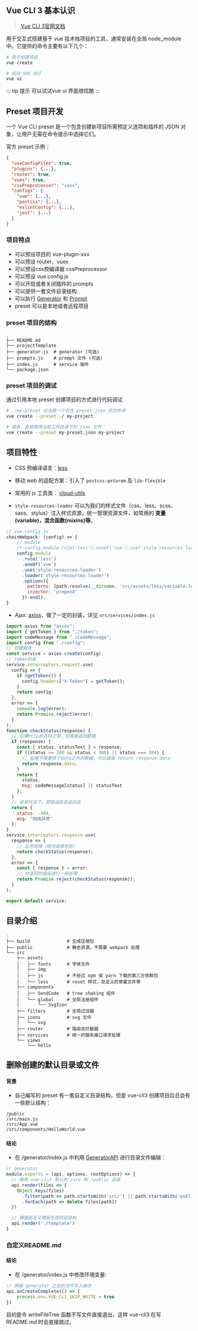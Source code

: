 
## Vue CLI 3 基本认识
> [Vue CLI 3官网文档](https://cli.vuejs.org/zh/guide/)

用于交互式搭建基于 vue 技术栈项目的工具，通常安装在全局 node_module 中。它提供的命令主要有以下几个：
```bash
# 用于创建项目
vue create

# 启动 VUE GUI
vue ui

```

::: tip 提示
可以试试vue ui 界面很炫酷
:::


## Preset 项目开发
一个 Vue CLI preset 是一个包含创建新项目所需预定义选项和插件的 JSON 对象，让用户无需在命令提示中选择它们。

官方 preset 示例：
```json
{
  "useConfigFiles": true,
  "plugins": {...},
  "router": true,
  "vuex": true,
  "cssPreprocessor": "sass",
  "configs": {
    "vue": {...},
    "postcss": {...},
    "eslintConfig": {...},
    "jest": {...}
  }
}
```

### 项目特点
* 可以预设项目的 vue-plugin-xxx
* 可以预设 router、vuex
* 可以预设css预编译器 cssPreprocessor
* 可以预设 vue.config.js
* 可以开启或者关闭插件的 prompts
* 可以提供一套文件目录结构
* 可以执行 [Generator](https://cli.vuejs.org/zh/dev-guide/plugin-dev.html#generator) 和 [Prompt](https://cli.vuejs.org/zh/dev-guide/plugin-dev.html#%E7%AC%AC%E4%B8%89%E6%96%B9%E6%8F%92%E4%BB%B6%E7%9A%84%E5%AF%B9%E8%AF%9D)
* preset 可以是本地或者远程项目

### preset 项目的结构
```
.
├── README.md
├── projectTemplate
├── generator.js  # generator (可选)
├── prompts.js    # prompt 文件 (可选)
├── index.js      # service 插件
└── package.json
```

### preset 项目的调试
通过引用本地 preset 创建项目的方式进行代码调试
```bash
# ./my-preset 应当是一个包含 preset.json 的文件夹
vue create --preset ./ my-project

# 或者，直接使用当前工作目录下的 json 文件：
vue create --preset my-preset.json my-project
```

## 项目特性
- CSS 预编译语言：[less](http://lesscss.org/)

- 移动 web 的适配方案：引入了 `postcss-pxtorem` 及 `lib-flexible`

- 常用的 js 工具类： [cloud-utils](https://cklwblove.github.io/cloud-utils/)

- `style-resources-loader` 可以为我们的样式文件（css、less、scss、sass、stylus）注入样式资源，统一管理资源文件，如常用的 **变量(variable)，混合函数(mixins)等**。
```js
// vue.config.js
chainWebpack: (config) => {
    // module
    /* config.module.rule('less').oneOf('vue').use('style-resources-loader') */
    config.module
      .rule('less')
      .oneOf('vue')
      .use('style-resources-loader')
      .loader('style-resources-loader')
      .options({
        patterns: [path.resolve(__dirname, 'src/assets/less/variable.less'), path.resolve(__dirname, 'node_modules/magicless/magicless.less')],
        injector: 'prepend'
      }).end();
}
```
- Ajax: [axios](https://github.com/axios/axios)，做了一定的封装，详见 `src/services/index.js`
```js
import axios from "axios";
import { getToken } from "./token";
import codeMessage from "./codeMessage";
import config from "./config";
// 创建服务
const service = axios.create(config);
// token封装
service.interceptors.request.use(
  config => {
    if (getToken()) {
      config.headers["X-Token"] = getToken();
    }
    return config;
  },
  error => {
    console.log(error);
    return Promise.reject(error);
  }
);
function checkStatus(response) {
  // 如果http状态码正常，则直接返回数据
  if (response) {
    const { status, statusText } = response;
    if ((status >= 200 && status < 300) || status === 304) {
      // 如果不需要除了data之外的数据，可以直接 return response.data
      return response.data;
    }
    return {
      status,
      msg: codeMessage[status] || statusText
    };
  }
  // 异常状态下，把错误信息返回去
  return {
    status: -404,
    msg: "网络异常"
  };
}
service.interceptors.response.use(
  response => {
    // 业务处理（成功或者失败）
    return checkStatus(response);
  },
  error => {
    const { response } = error;
    // 对返回的错误进行一些处理
    return Promise.reject(checkStatus(response));
  }
);

export default service;
```

## 目录介绍

```
.
├── build              # 生成压缩包
├── public             # 静态资源，不需要 webpack 处理
└── src
    ├── assets
    │   ├── fonts      # 字体文件
    │   ├── img
    │   ├── js         # 不经过 npm 或 yarn 下载的第三方依赖包
    │   └── less       # reset 样式，及定义的常量文件等
    ├── components
    │   ├── SendCode   # tree shaking 组件
    │   └── global     # 全局注册组件
    │       └── SvgIcon
    ├── filters        # 全局过滤器
    ├── icons          # svg 文件
    │   └── svg
    ├── router         # 路由及拦截器
    ├── services       # 统一的服务接口请求处理
    └── views
        └── hello

```
## 删除创建的默认目录或文件
#### 背景
* 自己编写的 preset 有一套自定义目录结构，但是 vue-cli3 创建项目后总会有一些默认结构：
```
/public
/src/main.js
/src/App.vue
/src/components/HelloWorld.vue
```
#### 结论
* 在 /generator/index.js 中利用 [GeneratorAPI](https://github.com/vuejs/vue-cli/blob/dev/packages/%40vue/cli/lib/GeneratorAPI.js) 进行目录文件编辑：
```js
// generator
module.exports = (api, options, rootOptions) => {
  // 删除 vue-cli3 默认的 /src 和 /public 目录
  api.render(files => {
    Object.keys(files)
      .filter(path => path.startsWith('src/') || path.startsWith('public/'))
      .forEach(path => delete files[path])
  })

  // 根据自定义模板生成项目结构
  api.render('./template')
}
```

### 自定义README.md
#### 结论
* 在 /generator/index.js 中修改环境变量:
```js
// 屏蔽 generator 之后的文件写入操作
api.onCreateComplete(() => {
    process.env.VUE_CLI_SKIP_WRITE = true
})
```
目的是令 writeFileTree 函数不写文件直接退出，这样 vue-cli3 在写 README.md 时会直接跳过。

